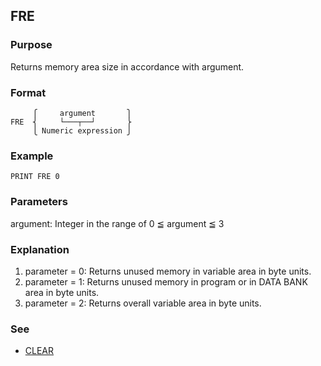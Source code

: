 ## FRE

### Purpose
Returns memory area size in accordance with argument.

### Format
```basic
     ⎧     argument       ⎫
FRE  ⎨     └───┬──┘       ⎬
     ⎩ Numeric expression ⎭
```

### Example
```basic
PRINT FRE 0
```

### Parameters
argument: Integer in the range of 0 ≦ argument ≦ 3

### Explanation
1. parameter = 0: Returns unused memory in variable area in byte units.
2. parameter = 1: Returns unused memory in program or in DATA BANK area in byte units.
3. parameter = 2: Returns overall variable area in byte units.

### See
- [CLEAR](CLEAR.md)
